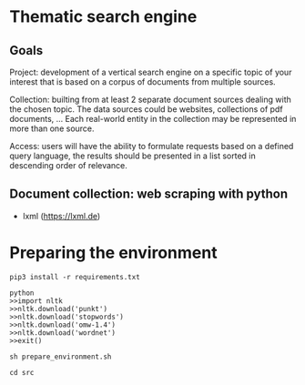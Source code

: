# Thematic search engine

## Goals

Project: development of a vertical search engine on a specific topic
of your interest that is based on a corpus of documents from multiple
sources.

Collection: builting from at least 2 separate document sources dealing with the chosen topic. 
The data sources could be websites, collections of pdf documents,  ... 
Each real-world entity in the collection may be represented in more than one source.

Access: users will have the ability to formulate requests based on a defined query language, the results should be presented in a list sorted in descending order of relevance.


## Document collection: web scraping with python
- lxml (https://lxml.de) 

# Preparing the environment

```shell
pip3 install -r requirements.txt

python
>>import nltk
>>nltk.download('punkt')
>>nltk.download('stopwords')
>>nltk.download('omw-1.4')
>>nltk.download('wordnet')
>>exit()

sh prepare_environment.sh 

cd src
```